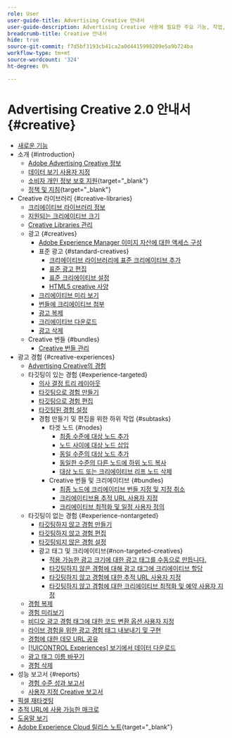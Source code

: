 ```yaml
---
role: User
user-guide-title: Advertising Creative 안내서
user-guide-description: Advertising Creative 사용에 필요한 주요 기능, 작업, 설정 및 기타 리소스에 대해 알아봅니다.
breadcrumb-title: Creative 안내서
hide: true
source-git-commit: f7d5bf3193cb41ca2a0d4415998209e5a9b724ba
workflow-type: tm+mt
source-wordcount: '324'
ht-degree: 0%

---
```



# Advertising Creative 2.0 안내서 {#creative}

+ [새로운 기능](/help/creative/home.md)
+ 소개 {#introduction}
   + [Adobe Advertising Creative 정보](/help/creative/introduction/creative-about.md)
   + [데이터 보기 사용자 지정](/help/creative/introduction/customize-data-views.md)
   + [소비자 개인 정보 보호 지원](https://experienceleague.adobe.com/docs/advertising/privacy/home.html){target="_blank"}<!-- This is a duplicate link to this file, so using an absolute link here instead of a relative link. Github doesn't allow duplicate links via relative links. -->
   + [정책 및 지침](https://experienceleague.adobe.com/docs/advertising/privacy/home.html){target="_blank"}<!-- This is a duplicate link to this file, so using an absolute link here instead of a relative link. Github doesn't allow duplicate links via relative links. -->
+ Creative 라이브러리 {#creative-libraries}
   + [크리에이티브 라이브러리 정보](/help/creative/creative-libraries/creative-libraries-about.md)
   + [지원되는 크리에이티브 크기](/help/creative/creative-libraries/creative-sizes.md)
   + [Creative Libraries 관리](/help/creative/creative-libraries/creative-library-manage.md)
   + 광고 {#creatives}
      + [Adobe Experience Manager 이미지 자산에 대한 액세스 구성](/help/creative/creative-libraries/aem-assets-configure.md)
      + 표준 광고 {#standard-creatives}
         + [크리에이티브 라이브러리에 표준 크리에이티브 추가](/help/creative/creative-libraries/creative-add-standard.md)
         + [표준 광고 편집](/help/creative/creative-libraries/creative-edit-standard.md)
         + [표준 크리에이티브 설정](/help/creative/creative-libraries/creative-settings-standard.md)
         + [HTML5 creative 사양](/help/creative/creative-libraries/html5-creative-specification.md)
      + [크리에이티브 미리 보기](/help/creative/creative-libraries/creative-preview.md)
      + [번들에 크리에이티브 첨부](/help/creative/creative-libraries/creative-attach-detach-bundles.md)
      + [광고 복제](/help/creative/creative-libraries/creative-duplicate.md)
      + [크리에이티브 다운로드](/help/creative/creative-libraries/creative-download.md)
      + [광고 삭제](/help/creative/creative-libraries/creative-delete.md)
   + Creative 번들 {#bundles}
      + [Creative 번들 관리](/help/creative/creative-libraries/bundle-manage.md)
+ 광고 경험 {#creative-experiences}
   + [Advertising Creative의 경험](/help/creative/experiences/experience-about.md)
   + 타깃팅이 있는 경험 {#experience-targeted}
      + [의사 결정 트리 레이아웃](/help/creative/experiences/experience-decision-tree.md)
      + [타깃팅으로 경험 만들기](/help/creative/experiences/experience-create-targeting.md)
      + [타깃팅으로 경험 편집](/help/creative/experiences/experience-edit-targeting.md)
      + [타깃팅된 경험 설정](/help/creative/experiences/experience-settings-targeting.md)
      + 경험 만들기 및 편집을 위한 하위 작업 {#subtasks}
         + 타겟 노드 {#nodes}
            + [최종 수준에 대상 노드 추가](/help/creative/experiences/experience-target-node-add-final.md)
            + [노드 사이에 대상 노드 삽입](/help/creative/experiences/experience-target-node-add-inner.md)
            + [동일 수준의 대상 노드 추가](/help/creative/experiences/experience-target-node-add-sibling.md)
            + [동일한 수준의 다른 노드에 하위 노드 복사](/help/creative/experiences/experience-target-node-copy.md)
            + [대상 노드 또는 크리에이티브 리프 노드 삭제](/help/creative/experiences/experience-target-node-delete.md)
         + Creative 번들 및 크리에이티브 {#bundles}
            + [최종 노드에 크리에이티브 번들 지정 및 지정 취소](/help/creative/experiences/experience-assign-creative-bundles.md)
            + [크리에이티브용 추적 URL 사용자 지정](/help/creative/experiences/experience-tracking-urls-targeting.md)
            + [크리에이티브 최적화 및 일정 사용자 정의](/help/creative/experiences/experience-optimization-scheduling-targeting.md)
   + 타깃팅이 없는 경험 {#experience-nontargeted}
      + [타깃팅하지 않고 경험 만들기](/help/creative/experiences/experience-create-no-targeting.md)
      + [타깃팅하지 않고 경험 편집](/help/creative/experiences/experience-edit-no-targeting.md)
      + [타깃팅되지 않은 경험 설정](/help/creative/experiences/experience-settings-no-targeting.md)
      + 광고 태그 및 크리에이티브{#non-targeted-creatives}
         + [적용 가능한 광고 크기에 대한 광고 태그를 수동으로 만듭니다.](/help/creative/experiences/experience-tag-create-manually.md)
         + [타깃팅하지 않은 경험에 대해 광고 태그에 크리에이티브 할당](/help/creative/experiences/experience-tag-assign-creatives.md)
         + [타깃팅하지 않고 경험에 대한 추적 URL 사용자 지정](/help/creative/experiences/experience-tracking-urls-no-targeting.md)
         + [타깃팅하지 않고 경험에 대한 크리에이티브 최적화 및 예약 사용자 지정](/help/creative/experiences/experience-optimization-scheduling-no-targeting.md)
   + [경험 복제](/help/creative/experiences/experience-clone.md)
   + [경험 미리보기](/help/creative/experiences/experience-preview.md)
   + [비디오 광고 경험 태그에 대한 코드 변환 옵션 사용자 지정](/help/creative/experiences/experience-tag-video-transcoding.md)
   + [라이브 경험을 위한 광고 경험 태그 내보내기 및 구현](/help/creative/experiences/experience-tag-export.md)
   + [경험에 대한 데모 URL 공유](/help/creative/experiences/experience-share-demo-url.md)
   + [[!UICONTROL Experiences] 보기에서 데이터 다운로드](/help/creative/experiences/experience-download-view.md)
   + [광고 태그 이름 바꾸기](/help/creative/experiences/experience-tag-rename.md)
   + [경험 삭제](/help/creative/experiences/experience-delete.md)
+ 성능 보고서 {#reports}
   + [경험 수준 성과 보고서](/help/creative/experiences/experience-performance-details.md)
   + [사용자 지정 Creative 보고서](/help/creative/report-custom-creative.md)
+ [픽셀 재타겟팅](/help/creative/pixels/retargeting-pixel-manage.md)
+ [추적 URL에 사용 가능한 매크로](/help/creative/creative-macros.md)
+ [도움말 보기](/help/creative/get-help.md)
+ [Adobe Experience Cloud 릴리스 노트](https://experienceleague.adobe.com/docs/release-notes/experience-cloud/current.html){target="_blank"}
